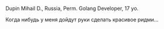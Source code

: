 Dupin Mihail D., Russia, Perm.
Golang Developer, 17 yo.

Когда нибудь у меня дойдут руки сделать красивое ридми...
